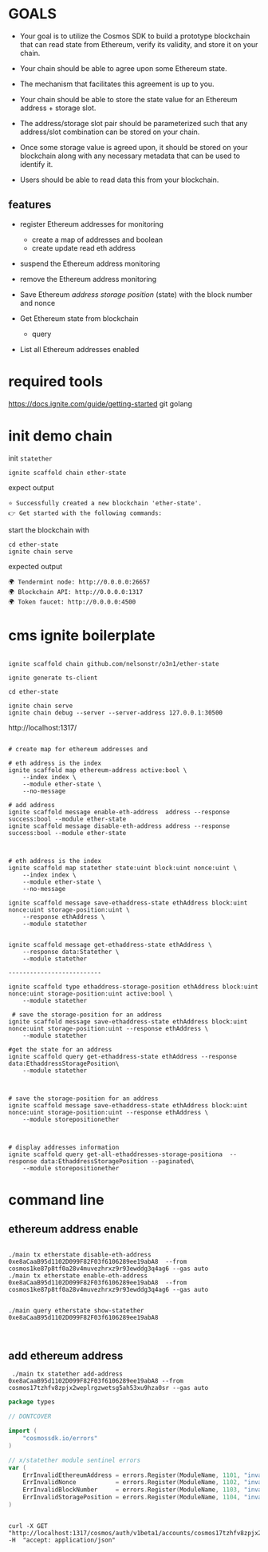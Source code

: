 # GOALS
* Your goal is to utilize the Cosmos SDK to build a prototype blockchain that can read state from Ethereum, 
verify its validity, and store it on your chain.

* Your chain should be able to agree upon some Ethereum state.

* The mechanism that facilitates this agreement is up to you.

* Your chain should be able to store the state value for an Ethereum address  + storage slot.

* The address/storage slot pair should be parameterized such that any address/slot 
combination can be stored on your chain.

* Once some storage value is agreed upon,
it should be stored on your blockchain along with any necessary metadata that can be used to identify it.

* Users should be able to read data this from your blockchain.




## features

* register Ethereum addresses for monitoring
  * create a map of addresses and boolean
  * create update read eth address

* suspend the Ethereum address monitoring

* remove the Ethereum address monitoring

* Save Ethereum *address storage position* (state) with the block number and nonce

* Get Ethereum state from blockchain
  * query 


* List all Ethereum addresses enabled



# required tools
https://docs.ignite.com/guide/getting-started
git
golang

# init demo chain

init `statether`
```shell
ignite scaffold chain ether-state
```
expect output
```shell
⭐️ Successfully created a new blockchain 'ether-state'.
👉 Get started with the following commands:

```

start the blockchain with
```shell
cd ether-state
ignite chain serve

```

expected output
```shell
🌍 Tendermint node: http://0.0.0.0:26657
🌍 Blockchain API: http://0.0.0.0:1317
🌍 Token faucet: http://0.0.0.0:4500
```


# cms ignite boilerplate

```shell

ignite scaffold chain github.com/nelsonstr/o3n1/ether-state 

ignite generate ts-client

cd ether-state

ignite chain serve 
ignite chain debug --server --server-address 127.0.0.1:30500

```

http://localhost:1317/

```shell

# create map for ethereum addresses and 

# eth address is the index
ignite scaffold map ethereum-address active:bool \
    --index index \
    --module ether-state \
    --no-message

# add address
ignite scaffold message enable-eth-address  address --response success:bool --module ether-state
ignite scaffold message disable-eth-address address --response success:bool --module ether-state



# eth address is the index
ignite scaffold map statether state:uint block:uint nonce:uint \
    --index index \
    --module ether-state \
    --no-message

ignite scaffold message save-ethaddress-state ethAddress block:uint nonce:uint storage-position:uint \
    --response ethAddress \
    --module statether


ignite scaffold message get-ethaddress-state ethAddress \
    --response data:Statether \
    --module statether

--------------------------

ignite scaffold type ethaddress-storage-position ethAddress block:uint nonce:uint storage-position:uint active:bool \
    --module statether
 
 # save the storage-position for an address
ignite scaffold message save-ethaddress-state ethAddress block:uint nonce:uint storage-position:uint --response ethAddress \
    --module statether

#get the state for an address
ignite scaffold query get-ethaddress-state ethAddress --response data:EthaddressStoragePosition\
    --module statether



# save the storage-position for an address
ignite scaffold message save-ethaddress-state ethAddress block:uint nonce:uint storage-position:uint --response ethAddress \
    --module storepositionether



# display addresses information
ignite scaffold query get-all-ethaddresses-storage-positiona  --response data:EthaddressStoragePosition --paginated\
    --module storepositionether
```


# command line


##  ethereum address enable

```shell

./main tx etherstate disable-eth-address 0xe8aCaaB95d1102D099F82F03f6106289ee19abA8  --from cosmos1ke87p8tf0a28v4muvezhrxz9r93ewddg3q4ag6 --gas auto  
./main tx etherstate enable-eth-address 0xe8aCaaB95d1102D099F82F03f6106289ee19abA8  --from cosmos1ke87p8tf0a28v4muvezhrxz9r93ewddg3q4ag6 --gas auto  


./main query etherstate show-statether 0xe8aCaaB95d1102D099F82F03f6106289ee19abA8



```



## add ethereum address
```shell
 ./main tx statether add-address 0xe8aCaaB95d1102D099F82F03f6106289ee19abA8 --from cosmos17tzhfv8zpjx2weplrgzwetsg5ah53xu9hza0sr --gas auto
```



```go
package types

// DONTCOVER

import (
	"cosmossdk.io/errors"
)

// x/statether module sentinel errors
var (
	ErrInvalidEthereumAddress = errors.Register(ModuleName, 1101, "invalid ethereum address")
	ErrInvalidNonce           = errors.Register(ModuleName, 1102, "invalid nonce")
	ErrInvalidBlockNumber     = errors.Register(ModuleName, 1103, "invalid block number")
	ErrInvalidStoragePosition = errors.Register(ModuleName, 1104, "invalid storage position")
)

```


```shell

curl -X GET "http://localhost:1317/cosmos/auth/v1beta1/accounts/cosmos17tzhfv8zpjx2weplrgzwetsg5ah53xu9hza0sr" -H  "accept: application/json"

```